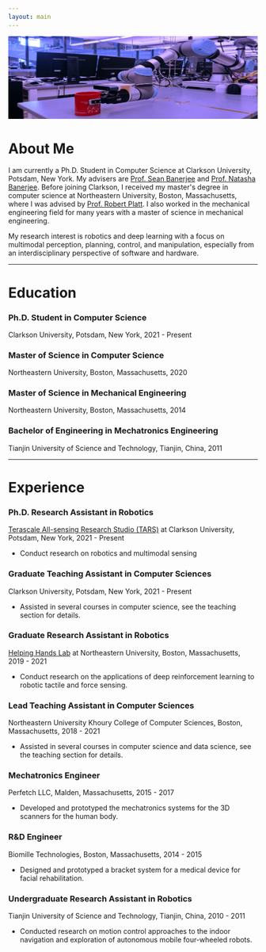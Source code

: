 ```yaml
---
layout: main
---
```


![cover](assets/images/header_img.jpg)

# About Me

I am currently a Ph.D. Student in Computer Science at Clarkson University, Potsdam, New York. My advisers are [Prof. Sean Banerjee](https://www.clarkson.edu/people/sean-banerjee) and [Prof. Natasha Banerjee](https://www.clarkson.edu/people/natasha-banerjee). Before joining Clarkson, I received my master's degree in computer science at Northeastern University, Boston, Massachusetts, where I was advised by [Prof. Robert Platt](https://www.khoury.northeastern.edu/people/robert-platt/). I also worked in the mechanical engineering field for many years with a master of science in mechanical engineering.

My research interest is robotics and deep learning with a focus on multimodal perception, planning, control, and manipulation, especially from an interdisciplinary perspective of software and hardware.

* * *

# Education

### Ph.D. Student in Computer Science

Clarkson University, Potsdam, New York, 2021 - Present

### Master of Science in Computer Science

Northeastern University, Boston, Massachusetts, 2020

### Master of Science in Mechanical Engineering

Northeastern University, Boston, Massachusetts, 2014

### Bachelor of Engineering in Mechatronics Engineering

Tianjin University of Science and Technology, Tianjin, China, 2011

* * *

# Experience

### Ph.D. Research Assistant in Robotics

[Terascale All-sensing Research Studio (TARS)](https://tars.clarkson.edu/) at Clarkson University, Potsdam, New York, 2021 - Present

- Conduct research on robotics and multimodal sensing

### Graduate Teaching Assistant in Computer Sciences

Clarkson University, Potsdam, New York, 2021 - Present

- Assisted in several courses in computer science, see the teaching section for details.

### Graduate Research Assistant in Robotics

[Helping Hands Lab](https://www2.ccs.neu.edu/research/helpinghands/) at Northeastern University, Boston, Massachusetts, 2019 - 2021

- Conduct research on the applications of deep reinforcement learning to robotic tactile and force sensing.

### Lead Teaching Assistant in Computer Sciences

Northeastern University Khoury College of Computer Sciences, Boston, Massachusetts, 2018 - 2021

- Assisted in several courses in computer science and data science, see the teaching section for details.

### Mechatronics Engineer

Perfetch LLC, Malden, Massachusetts, 2015 - 2017

- Developed and prototyped the mechatronics systems for the 3D scanners for the human body.

### R&D Engineer

Biomille Technologies, Boston, Massachusetts, 2014 - 2015

- Designed and prototyped a bracket system for a medical device for facial rehabilitation.

### Undergraduate Research Assistant in Robotics

Tianjin University of Science and Technology, Tianjin, China, 2010 - 2011

- Conducted research on motion control approaches to the indoor navigation and exploration of autonomous mobile four-wheeled robots.
